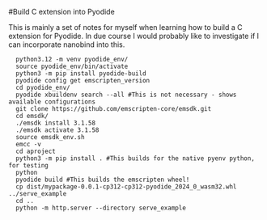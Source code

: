 #Build C extension into Pyodide

This is mainly a set of notes for myself when learning how to build a C extension
for Pyodide. In due course I would probably like to investigate if I can incorporate
nanobind into this.

```
  python3.12 -m venv pyodide_env/
  source pyodide_env/bin/activate
  python3 -m pip install pyodide-build
  pyodide config get emscripten_version
  cd pyodide_env/
  pyodide xbuildenv search --all #This is not necessary - shows available configurations
  git clone https://github.com/emscripten-core/emsdk.git
  cd emsdk/
  ./emsdk install 3.1.58
  ./emsdk activate 3.1.58
  source emsdk_env.sh 
  emcc -v
  cd aproject
  python3 -m pip install . #This builds for the native pyenv python, for testing
  python
  pyodide build #This builds the emscripten wheel!
  cp dist/mypackage-0.0.1-cp312-cp312-pyodide_2024_0_wasm32.whl ../serve_example
  cd ..
  python -m http.server --directory serve_example
```
